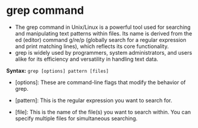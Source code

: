 # grep command

- The grep command in Unix/Linux is a powerful tool used for searching and manipulating text patterns within files. Its name is derived from the ed (editor) command g/re/p (globally search for a regular expression and print matching lines), which reflects its core functionality.
- grep is widely used by programmers, system administrators, and users alike for its efficiency and versatility in handling text data.

**Syntax:**
`grep [options] pattern [files]`

- [options]: These are command-line flags that modify the behavior of grep.

- [pattern]: This is the regular expression you want to search for.

- [file]: This is the name of the file(s) you want to search within. You can specify multiple files for simultaneous searching.
